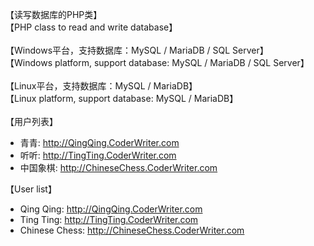 【读写数据库的PHP类】
<br/>
【PHP class to read and write database】
<br/><br/>
【Windows平台，支持数据库：MySQL / MariaDB / SQL Server】
<br/>
【Windows platform, support database: MySQL / MariaDB / SQL Server】
<br/><br/>
【Linux平台，支持数据库：MySQL / MariaDB】
<br/>
【Linux platform, support database: MySQL / MariaDB】
<br/><br/>
【用户列表】
<ul>
<li>青青: <a href="http://QingQing.CoderWriter.com" target="_blank">http://QingQing.CoderWriter.com</a></li>
<li>听听: <a href="http://TingTing.CoderWriter.com" target="_blank">http://TingTing.CoderWriter.com</a></li>
<li>中国象棋: <a href="http://ChineseChess.CoderWriter.com" target="_blank">http://ChineseChess.CoderWriter.com</a></li>
</ul>
【User list】
<ul>
<li>Qing Qing: <a href="http://QingQing.CoderWriter.com" target="_blank">http://QingQing.CoderWriter.com</a></li>
<li>Ting Ting: <a href="http://TingTing.CoderWriter.com" target="_blank">http://TingTing.CoderWriter.com</a></li>
<li>Chinese Chess: <a href="http://ChineseChess.CoderWriter.com" target="_blank">http://ChineseChess.CoderWriter.com</a></li>
</ul>

